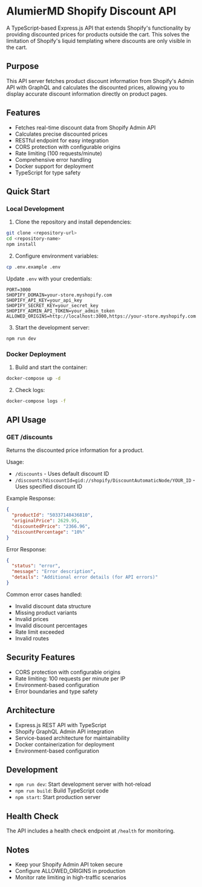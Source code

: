 # AlumierMD Shopify Discount API

A TypeScript-based Express.js API that extends Shopify's functionality by providing discounted prices for products outside the cart. This solves the limitation of Shopify's liquid templating where discounts are only visible in the cart.

## Purpose

This API server fetches product discount information from Shopify's Admin API with GraphQL and calculates the discounted prices, allowing you to display accurate discount information directly on product pages.

## Features

- Fetches real-time discount data from Shopify Admin API
- Calculates precise discounted prices
- RESTful endpoint for easy integration
- CORS protection with configurable origins
- Rate limiting (100 requests/minute)
- Comprehensive error handling
- Docker support for deployment
- TypeScript for type safety

## Quick Start

### Local Development

1. Clone the repository and install dependencies:
```bash
git clone <repository-url>
cd <repository-name>
npm install
```

2. Configure environment variables:
```bash
cp .env.example .env
```
Update `.env` with your credentials:
```
PORT=3000
SHOPIFY_DOMAIN=your-store.myshopify.com
SHOPIFY_API_KEY=your_api_key
SHOPIFY_SECRET_KEY=your_secret_key
SHOPIFY_ADMIN_API_TOKEN=your_admin_token
ALLOWED_ORIGINS=http://localhost:3000,https://your-store.myshopify.com
```

3. Start the development server:
```bash
npm run dev
```

### Docker Deployment

1. Build and start the container:
```bash
docker-compose up -d
```

2. Check logs:
```bash
docker-compose logs -f
```

## API Usage

### GET /discounts

Returns the discounted price information for a product.

Usage:
- `/discounts` - Uses default discount ID
- `/discounts?discountId=gid://shopify/DiscountAutomaticNode/YOUR_ID` - Uses specified discount ID

Example Response:
```json
{
  "productId": "50337148436810",
  "originalPrice": 2629.95,
  "discountedPrice": "2366.96",
  "discountPercentage": "10%"
}
```

Error Response:
```json
{
  "status": "error",
  "message": "Error description",
  "details": "Additional error details (for API errors)"
}
```

Common error cases handled:
- Invalid discount data structure
- Missing product variants
- Invalid prices
- Invalid discount percentages
- Rate limit exceeded
- Invalid routes

## Security Features

- CORS protection with configurable origins
- Rate limiting: 100 requests per minute per IP
- Environment-based configuration
- Error boundaries and type safety

## Architecture

- Express.js REST API with TypeScript
- Shopify GraphQL Admin API integration
- Service-based architecture for maintainability
- Docker containerization for deployment
- Environment-based configuration

## Development

- `npm run dev`: Start development server with hot-reload
- `npm run build`: Build TypeScript code
- `npm start`: Start production server

## Health Check

The API includes a health check endpoint at `/health` for monitoring.

## Notes

- Keep your Shopify Admin API token secure
- Configure ALLOWED_ORIGINS in production
- Monitor rate limiting in high-traffic scenarios
